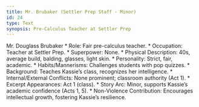 ```yaml
---
title: Mr. Brubaker (Settler Prep Staff - Minor)
id: 24
type: Text
synopsis: Pre-Calculus Teacher at Settler Prep
---
```


Mr. Douglass Brubaker
    * Role: Fair pre-calculus teacher.
    * Occupation: Teacher at Settler Prep.
    * Superpower: None.
    * Physical Description: 40s, average build, balding, glasses, light skin.
    * Personality: Strict, fair, academic.
    * Habits/Mannerisms: Challenges students with pop quizzes.
    * Background: Teaches Kassie’s class, recognizes her intelligence.
    * Internal/External Conflicts: None prominent; classroom authority (Act 1).
    * Excerpt Appearances: Act 1 (class).
    * Story Arc: Minor, supports Kassie’s academic confidence (Acts 1, 5).
    * Non-Violence Contribution: Encourages intellectual growth, fostering Kassie’s resilience.
